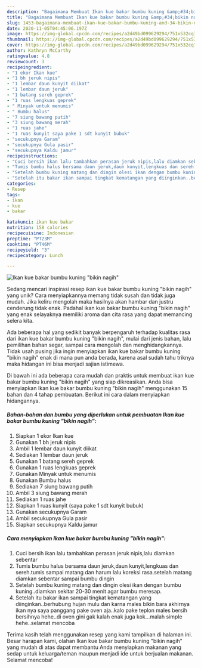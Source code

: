```yaml
---
description: "Bagaimana Membuat Ikan kue bakar bumbu kuning &amp;#34;bikin nagih&amp;#34; Anti Gagal"
title: "Bagaimana Membuat Ikan kue bakar bumbu kuning &amp;#34;bikin nagih&amp;#34; Anti Gagal"
slug: 1453-bagaimana-membuat-ikan-kue-bakar-bumbu-kuning-and-34-bikin-nagih-and-34-anti-gagal
date: 2020-11-05T04:45:06.197Z
image: https://img-global.cpcdn.com/recipes/a2d49bd099629294/751x532cq70/ikan-kue-bakar-bumbu-kuning-bikin-nagih-foto-resep-utama.jpg
thumbnail: https://img-global.cpcdn.com/recipes/a2d49bd099629294/751x532cq70/ikan-kue-bakar-bumbu-kuning-bikin-nagih-foto-resep-utama.jpg
cover: https://img-global.cpcdn.com/recipes/a2d49bd099629294/751x532cq70/ikan-kue-bakar-bumbu-kuning-bikin-nagih-foto-resep-utama.jpg
author: Kathryn McCarthy
ratingvalue: 4.8
reviewcount: 3
recipeingredient:
- "1 ekor Ikan kue"
- "1 bh jeruk nipis"
- "1 lembar daun kunyit diikat"
- "1 lembar daun jeruk"
- "1 batang sereh geprek"
- "1 ruas lengkuas geprek"
- " Minyak untuk menumis"
- " Bumbu halus"
- "7 siung bawang putih"
- "3 siung bawang merah"
- "1 ruas jahe"
- "1 ruas kunyit saya pake 1 sdt kunyit bubuk"
- "secukupnya Garam"
- "secukupnya Gula pasir"
- "secukupnya Kaldu jamur"
recipeinstructions:
- "Cuci bersih ikan lalu tambahkan perasan jeruk nipis,lalu diamkan sebentar"
- "Tumis bumbu halus bersama daun jeruk,daun kunyit,lengkuas dan sereh.tumis sampai matang dan harum lalu koreksi rasa.setelah matang diamkan sebentar sampai bumbu dingin"
- "Setelah bumbu kuning matang dan dingin olesi ikan dengan bumbu kuning..diamkan sekitar 20-30 menit agar bumbu meresap."
- "Setelah itu bakar ikan sampai tingkat kematangan yang diinginkan..berhubung hujan mulu dan karna males bikin bara akhirnya ikan nya saya panggang pake oven aja..kalo pake teplon males bersih bersihnya hehe..di oven gini gak kalah enak juga kok...malah simple hehe..selamat mencoba"
categories:
- Resep
tags:
- ikan
- kue
- bakar

katakunci: ikan kue bakar 
nutrition: 158 calories
recipecuisine: Indonesian
preptime: "PT23M"
cooktime: "PT46M"
recipeyield: "3"
recipecategory: Lunch

---
```



![Ikan kue bakar bumbu kuning &#34;bikin nagih&#34;](https://img-global.cpcdn.com/recipes/a2d49bd099629294/751x532cq70/ikan-kue-bakar-bumbu-kuning-bikin-nagih-foto-resep-utama.jpg)

Sedang mencari inspirasi resep ikan kue bakar bumbu kuning &#34;bikin nagih&#34; yang unik? Cara menyiapkannya memang tidak susah dan tidak juga mudah. Jika keliru mengolah maka hasilnya akan hambar dan justru cenderung tidak enak. Padahal ikan kue bakar bumbu kuning &#34;bikin nagih&#34; yang enak selayaknya memiliki aroma dan cita rasa yang dapat memancing selera kita.

Ada beberapa hal yang sedikit banyak berpengaruh terhadap kualitas rasa dari ikan kue bakar bumbu kuning &#34;bikin nagih&#34;, mulai dari jenis bahan, lalu pemilihan bahan segar, sampai cara mengolah dan menghidangkannya. Tidak usah pusing jika ingin menyiapkan ikan kue bakar bumbu kuning &#34;bikin nagih&#34; enak di mana pun anda berada, karena asal sudah tahu triknya maka hidangan ini bisa menjadi sajian istimewa.




Di bawah ini ada beberapa cara mudah dan praktis untuk membuat ikan kue bakar bumbu kuning &#34;bikin nagih&#34; yang siap dikreasikan. Anda bisa menyiapkan Ikan kue bakar bumbu kuning &#34;bikin nagih&#34; menggunakan 15 bahan dan 4 tahap pembuatan. Berikut ini cara dalam menyiapkan hidangannya.

<!--inarticleads1-->

##### Bahan-bahan dan bumbu yang diperlukan untuk pembuatan Ikan kue bakar bumbu kuning &#34;bikin nagih&#34;:

1. Siapkan 1 ekor Ikan kue
1. Gunakan 1 bh jeruk nipis
1. Ambil 1 lembar daun kunyit diikat
1. Sediakan 1 lembar daun jeruk
1. Gunakan 1 batang sereh geprek
1. Gunakan 1 ruas lengkuas geprek
1. Gunakan  Minyak untuk menumis
1. Gunakan  Bumbu halus
1. Sediakan 7 siung bawang putih
1. Ambil 3 siung bawang merah
1. Sediakan 1 ruas jahe
1. Siapkan 1 ruas kunyit (saya pake 1 sdt kunyit bubuk)
1. Gunakan secukupnya Garam
1. Ambil secukupnya Gula pasir
1. Siapkan secukupnya Kaldu jamur




<!--inarticleads2-->

##### Cara menyiapkan Ikan kue bakar bumbu kuning &#34;bikin nagih&#34;:

1. Cuci bersih ikan lalu tambahkan perasan jeruk nipis,lalu diamkan sebentar
1. Tumis bumbu halus bersama daun jeruk,daun kunyit,lengkuas dan sereh.tumis sampai matang dan harum lalu koreksi rasa.setelah matang diamkan sebentar sampai bumbu dingin
1. Setelah bumbu kuning matang dan dingin olesi ikan dengan bumbu kuning..diamkan sekitar 20-30 menit agar bumbu meresap.
1. Setelah itu bakar ikan sampai tingkat kematangan yang diinginkan..berhubung hujan mulu dan karna males bikin bara akhirnya ikan nya saya panggang pake oven aja..kalo pake teplon males bersih bersihnya hehe..di oven gini gak kalah enak juga kok...malah simple hehe..selamat mencoba




Terima kasih telah menggunakan resep yang kami tampilkan di halaman ini. Besar harapan kami, olahan Ikan kue bakar bumbu kuning &#34;bikin nagih&#34; yang mudah di atas dapat membantu Anda menyiapkan makanan yang sedap untuk keluarga/teman maupun menjadi ide untuk berjualan makanan. Selamat mencoba!
